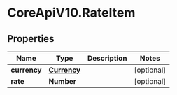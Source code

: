 # CoreApiV10.RateItem

## Properties
Name | Type | Description | Notes
------------ | ------------- | ------------- | -------------
**currency** | [**Currency**](Currency.md) |  | [optional] 
**rate** | **Number** |  | [optional] 


